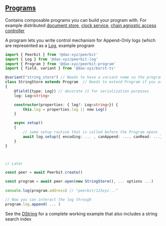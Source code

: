 
## [Programs](./packages/programs)
Contains composable programs you can build your program with. For example distributed [document store](./packages/programs/data/document), [clock service](./packages/programs/clock-service), [chain agnostic access controller](./packages/programs/acl/identity-access-controller) 

A program lets you write control mechanism for Append-Only logs (which are represented as a [Log](./packages/log), example program

```typescript 
import { Peerbit } from '@dao-xyz/peerbit'
import { Log } from '@dao-xyz/peerbit-log'
import { Program } from '@dao-xyz/peerbit-program' 
import { field, variant } from '@dao-xyz/borst-ts' 

@variant("string_store") // Needs to have a variant name so the program is unique
class StringStore extends Program  // Needs to extend Program if you are going to store Store<any> in your class
{
    @field({type: Log}) // decorate it for serialization purposes 
    log: Log<string>

    constructor(properties: { log?: Log<string>}) {
        this.log = properties.log || new Log()
    }

    async setup() 
    {
        // some setup routine that is called before the Program opens
        await log.setup({ encoding: ... , canAppend: ..., canRead: ...})
    }
}



// Later 

const peer = await Peerbit.create()

const program = await peer.open(new StringStore(), ... options ...)
 
console.log(program.address) // "peerbit/123xyz..." 

// Now you can interact the log through 
program.log.append( ... )
```

See the [DString](./packages/programs/data/string) for a complete working example that also includes a string search index
